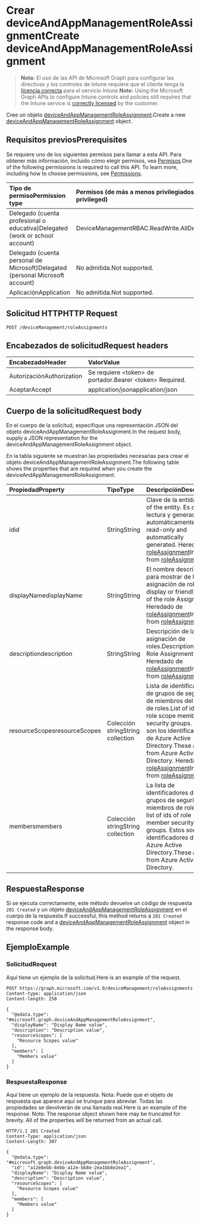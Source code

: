 # <a name="create-deviceandappmanagementroleassignment"></a><span data-ttu-id="7fae2-101">Crear deviceAndAppManagementRoleAssignment</span><span class="sxs-lookup"><span data-stu-id="7fae2-101">Create deviceAndAppManagementRoleAssignment</span></span>

> <span data-ttu-id="7fae2-102">**Nota:** El uso de las API de Microsoft Graph para configurar las directivas y los controles de Intune requiere que el cliente tenga la [licencia correcta](https://go.microsoft.com/fwlink/?linkid=839381) para el servicio Intune.</span><span class="sxs-lookup"><span data-stu-id="7fae2-102">**Note:** Using the Microsoft Graph APIs to configure Intune controls and policies still requires that the Intune service is [correctly licensed](https://go.microsoft.com/fwlink/?linkid=839381) by the customer.</span></span>

<span data-ttu-id="7fae2-103">Cree un objeto [deviceAndAppManagementRoleAssignment](../resources/intune_rbac_deviceandappmanagementroleassignment.md).</span><span class="sxs-lookup"><span data-stu-id="7fae2-103">Create a new [deviceAndAppManagementRoleAssignment](../resources/intune_rbac_deviceandappmanagementroleassignment.md) object.</span></span>
## <a name="prerequisites"></a><span data-ttu-id="7fae2-104">Requisitos previos</span><span class="sxs-lookup"><span data-stu-id="7fae2-104">Prerequisites</span></span>
<span data-ttu-id="7fae2-p101">Se requiere uno de los siguientes permisos para llamar a esta API. Para obtener más información, incluido cómo elegir permisos, vea [Permisos](../../../concepts/permissions_reference.md).</span><span class="sxs-lookup"><span data-stu-id="7fae2-p101">One of the following permissions is required to call this API. To learn more, including how to choose permissions, see [Permissions](../../../concepts/permissions_reference.md).</span></span>

|<span data-ttu-id="7fae2-107">Tipo de permiso</span><span class="sxs-lookup"><span data-stu-id="7fae2-107">Permission type</span></span>|<span data-ttu-id="7fae2-108">Permisos (de más a menos privilegiados)</span><span class="sxs-lookup"><span data-stu-id="7fae2-108">Permissions (from most to least privileged)</span></span>|
|:---|:---|
|<span data-ttu-id="7fae2-109">Delegado (cuenta profesional o educativa)</span><span class="sxs-lookup"><span data-stu-id="7fae2-109">Delegated (work or school account)</span></span>|<span data-ttu-id="7fae2-110">DeviceManagementRBAC.ReadWrite.All</span><span class="sxs-lookup"><span data-stu-id="7fae2-110">DeviceManagementRBAC.ReadWrite.All</span></span>|
|<span data-ttu-id="7fae2-111">Delegado (cuenta personal de Microsoft)</span><span class="sxs-lookup"><span data-stu-id="7fae2-111">Delegated (personal Microsoft account)</span></span>|<span data-ttu-id="7fae2-112">No admitida.</span><span class="sxs-lookup"><span data-stu-id="7fae2-112">Not supported.</span></span>|
|<span data-ttu-id="7fae2-113">Aplicación</span><span class="sxs-lookup"><span data-stu-id="7fae2-113">Application</span></span>|<span data-ttu-id="7fae2-114">No admitida.</span><span class="sxs-lookup"><span data-stu-id="7fae2-114">Not supported.</span></span>|

## <a name="http-request"></a><span data-ttu-id="7fae2-115">Solicitud HTTP</span><span class="sxs-lookup"><span data-stu-id="7fae2-115">HTTP Request</span></span>
<!-- {
  "blockType": "ignored"
}
-->
``` http
POST /deviceManagement/roleAssignments
```

## <a name="request-headers"></a><span data-ttu-id="7fae2-116">Encabezados de solicitud</span><span class="sxs-lookup"><span data-stu-id="7fae2-116">Request headers</span></span>
|<span data-ttu-id="7fae2-117">Encabezado</span><span class="sxs-lookup"><span data-stu-id="7fae2-117">Header</span></span>|<span data-ttu-id="7fae2-118">Valor</span><span class="sxs-lookup"><span data-stu-id="7fae2-118">Value</span></span>|
|:---|:---|
|<span data-ttu-id="7fae2-119">Autorización</span><span class="sxs-lookup"><span data-stu-id="7fae2-119">Authorization</span></span>|<span data-ttu-id="7fae2-120">Se requiere &lt;token&gt; de portador.</span><span class="sxs-lookup"><span data-stu-id="7fae2-120">Bearer &lt;token&gt; Required.</span></span>|
|<span data-ttu-id="7fae2-121">Aceptar</span><span class="sxs-lookup"><span data-stu-id="7fae2-121">Accept</span></span>|<span data-ttu-id="7fae2-122">application/json</span><span class="sxs-lookup"><span data-stu-id="7fae2-122">application/json</span></span>|

## <a name="request-body"></a><span data-ttu-id="7fae2-123">Cuerpo de la solicitud</span><span class="sxs-lookup"><span data-stu-id="7fae2-123">Request body</span></span>
<span data-ttu-id="7fae2-124">En el cuerpo de la solicitud, especifique una representación JSON del objeto deviceAndAppManagementRoleAssignment.</span><span class="sxs-lookup"><span data-stu-id="7fae2-124">In the request body, supply a JSON representation for the deviceAndAppManagementRoleAssignment object.</span></span>

<span data-ttu-id="7fae2-125">En la tabla siguiente se muestran las propiedades necesarias para crear el objeto deviceAndAppManagementRoleAssignment.</span><span class="sxs-lookup"><span data-stu-id="7fae2-125">The following table shows the properties that are required when you create the deviceAndAppManagementRoleAssignment.</span></span>

|<span data-ttu-id="7fae2-126">Propiedad</span><span class="sxs-lookup"><span data-stu-id="7fae2-126">Property</span></span>|<span data-ttu-id="7fae2-127">Tipo</span><span class="sxs-lookup"><span data-stu-id="7fae2-127">Type</span></span>|<span data-ttu-id="7fae2-128">Descripción</span><span class="sxs-lookup"><span data-stu-id="7fae2-128">Description</span></span>|
|:---|:---|:---|
|<span data-ttu-id="7fae2-129">id</span><span class="sxs-lookup"><span data-stu-id="7fae2-129">id</span></span>|<span data-ttu-id="7fae2-130">String</span><span class="sxs-lookup"><span data-stu-id="7fae2-130">String</span></span>|<span data-ttu-id="7fae2-131">Clave de la entidad.</span><span class="sxs-lookup"><span data-stu-id="7fae2-131">Key of the entity.</span></span> <span data-ttu-id="7fae2-132">Es de solo lectura y generada automáticamente.</span><span class="sxs-lookup"><span data-stu-id="7fae2-132">This is read-only and automatically generated.</span></span> <span data-ttu-id="7fae2-133">Heredado de [roleAssignment](../resources/intune_rbac_roleassignment.md)</span><span class="sxs-lookup"><span data-stu-id="7fae2-133">Inherited from [roleAssignment](../resources/intune_rbac_roleassignment.md)</span></span>|
|<span data-ttu-id="7fae2-134">displayName</span><span class="sxs-lookup"><span data-stu-id="7fae2-134">displayName</span></span>|<span data-ttu-id="7fae2-135">String</span><span class="sxs-lookup"><span data-stu-id="7fae2-135">String</span></span>|<span data-ttu-id="7fae2-136">El nombre descriptivo o para mostrar de la asignación de roles.</span><span class="sxs-lookup"><span data-stu-id="7fae2-136">The display or friendly name of the role Assignment.</span></span> <span data-ttu-id="7fae2-137">Heredado de [roleAssignment](../resources/intune_rbac_roleassignment.md)</span><span class="sxs-lookup"><span data-stu-id="7fae2-137">Inherited from [roleAssignment](../resources/intune_rbac_roleassignment.md)</span></span>|
|<span data-ttu-id="7fae2-138">description</span><span class="sxs-lookup"><span data-stu-id="7fae2-138">description</span></span>|<span data-ttu-id="7fae2-139">String</span><span class="sxs-lookup"><span data-stu-id="7fae2-139">String</span></span>|<span data-ttu-id="7fae2-140">Descripción de la asignación de roles.</span><span class="sxs-lookup"><span data-stu-id="7fae2-140">Description of the Role Assignment.</span></span> <span data-ttu-id="7fae2-141">Heredado de [roleAssignment](../resources/intune_rbac_roleassignment.md)</span><span class="sxs-lookup"><span data-stu-id="7fae2-141">Inherited from [roleAssignment](../resources/intune_rbac_roleassignment.md)</span></span>|
|<span data-ttu-id="7fae2-142">resourceScopes</span><span class="sxs-lookup"><span data-stu-id="7fae2-142">resourceScopes</span></span>|<span data-ttu-id="7fae2-143">Colección string</span><span class="sxs-lookup"><span data-stu-id="7fae2-143">String collection</span></span>|<span data-ttu-id="7fae2-144">Lista de identificadores de grupos de seguridad de miembros del ámbito de roles.</span><span class="sxs-lookup"><span data-stu-id="7fae2-144">List of ids of role scope member security groups.</span></span>  <span data-ttu-id="7fae2-145">Estos son los identificadores de Azure Active Directory.</span><span class="sxs-lookup"><span data-stu-id="7fae2-145">These are IDs from Azure Active Directory.</span></span> <span data-ttu-id="7fae2-146">Heredado de [roleAssignment](../resources/intune_rbac_roleassignment.md)</span><span class="sxs-lookup"><span data-stu-id="7fae2-146">Inherited from [roleAssignment](../resources/intune_rbac_roleassignment.md)</span></span>|
|<span data-ttu-id="7fae2-147">members</span><span class="sxs-lookup"><span data-stu-id="7fae2-147">members</span></span>|<span data-ttu-id="7fae2-148">Colección string</span><span class="sxs-lookup"><span data-stu-id="7fae2-148">String collection</span></span>|<span data-ttu-id="7fae2-149">La lista de identificadores de grupos de seguridad de miembros de roles.</span><span class="sxs-lookup"><span data-stu-id="7fae2-149">The list of ids of role member security groups.</span></span> <span data-ttu-id="7fae2-150">Estos son los identificadores de Azure Active Directory.</span><span class="sxs-lookup"><span data-stu-id="7fae2-150">These are IDs from Azure Active Directory.</span></span>|



## <a name="response"></a><span data-ttu-id="7fae2-151">Respuesta</span><span class="sxs-lookup"><span data-stu-id="7fae2-151">Response</span></span>
<span data-ttu-id="7fae2-152">Si se ejecuta correctamente, este método devuelve un código de respuesta `201 Created` y un objeto [deviceAndAppManagementRoleAssignment](../resources/intune_rbac_deviceandappmanagementroleassignment.md) en el cuerpo de la respuesta.</span><span class="sxs-lookup"><span data-stu-id="7fae2-152">If successful, this method returns a `201 Created` response code and a [deviceAndAppManagementRoleAssignment](../resources/intune_rbac_deviceandappmanagementroleassignment.md) object in the response body.</span></span>

## <a name="example"></a><span data-ttu-id="7fae2-153">Ejemplo</span><span class="sxs-lookup"><span data-stu-id="7fae2-153">Example</span></span>
### <a name="request"></a><span data-ttu-id="7fae2-154">Solicitud</span><span class="sxs-lookup"><span data-stu-id="7fae2-154">Request</span></span>
<span data-ttu-id="7fae2-155">Aquí tiene un ejemplo de la solicitud.</span><span class="sxs-lookup"><span data-stu-id="7fae2-155">Here is an example of the request.</span></span>
``` http
POST https://graph.microsoft.com/v1.0/deviceManagement/roleAssignments
Content-type: application/json
Content-length: 258

{
  "@odata.type": "#microsoft.graph.deviceAndAppManagementRoleAssignment",
  "displayName": "Display Name value",
  "description": "Description value",
  "resourceScopes": [
    "Resource Scopes value"
  ],
  "members": [
    "Members value"
  ]
}
```

### <a name="response"></a><span data-ttu-id="7fae2-156">Respuesta</span><span class="sxs-lookup"><span data-stu-id="7fae2-156">Response</span></span>
<span data-ttu-id="7fae2-p107">Aquí tiene un ejemplo de la respuesta. Nota: Puede que el objeto de respuesta que aparece aquí se trunque para abreviar. Todas las propiedades se devolverán de una llamada real.</span><span class="sxs-lookup"><span data-stu-id="7fae2-p107">Here is an example of the response. Note: The response object shown here may be truncated for brevity. All of the properties will be returned from an actual call.</span></span>
``` http
HTTP/1.1 201 Created
Content-Type: application/json
Content-Length: 307

{
  "@odata.type": "#microsoft.graph.deviceAndAppManagementRoleAssignment",
  "id": "a12e8ebb-8ebb-a12e-bb8e-2ea1bb8e2ea1",
  "displayName": "Display Name value",
  "description": "Description value",
  "resourceScopes": [
    "Resource Scopes value"
  ],
  "members": [
    "Members value"
  ]
}
```




